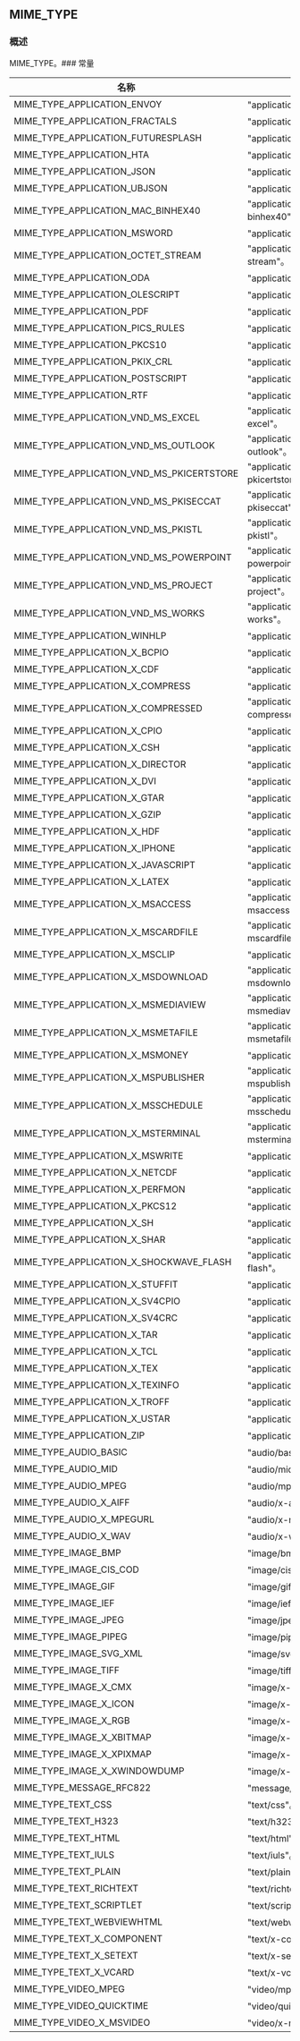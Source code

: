 ## MIME\_TYPE
### 概述
MIME_TYPE。### 常量
<p id="MIME_TYPE_consts">

| 名称 | 说明 | 
| -------- | ------- | 
| MIME\_TYPE\_APPLICATION\_ENVOY | "application/envoy"。 |
| MIME\_TYPE\_APPLICATION\_FRACTALS | "application/fractals"。 |
| MIME\_TYPE\_APPLICATION\_FUTURESPLASH | "application/futuresplash"。 |
| MIME\_TYPE\_APPLICATION\_HTA | "application/hta"。 |
| MIME\_TYPE\_APPLICATION\_JSON | "application/json"。 |
| MIME\_TYPE\_APPLICATION\_UBJSON | "application/ubjson"。 |
| MIME\_TYPE\_APPLICATION\_MAC\_BINHEX40 | "application/mac-binhex40"。 |
| MIME\_TYPE\_APPLICATION\_MSWORD | "application/msword"。 |
| MIME\_TYPE\_APPLICATION\_OCTET\_STREAM | "application/octet-stream"。 |
| MIME\_TYPE\_APPLICATION\_ODA | "application/oda"。 |
| MIME\_TYPE\_APPLICATION\_OLESCRIPT | "application/olescript"。 |
| MIME\_TYPE\_APPLICATION\_PDF | "application/pdf"。 |
| MIME\_TYPE\_APPLICATION\_PICS\_RULES | "application/pics-rules"。 |
| MIME\_TYPE\_APPLICATION\_PKCS10 | "application/pkcs10"。 |
| MIME\_TYPE\_APPLICATION\_PKIX\_CRL | "application/pkix-crl"。 |
| MIME\_TYPE\_APPLICATION\_POSTSCRIPT | "application/postscript"。 |
| MIME\_TYPE\_APPLICATION\_RTF | "application/rtf"。 |
| MIME\_TYPE\_APPLICATION\_VND\_MS\_EXCEL | "application/vnd.ms-excel"。 |
| MIME\_TYPE\_APPLICATION\_VND\_MS\_OUTLOOK | "application/vnd.ms-outlook"。 |
| MIME\_TYPE\_APPLICATION\_VND\_MS\_PKICERTSTORE | "application/vnd.ms-pkicertstore"。 |
| MIME\_TYPE\_APPLICATION\_VND\_MS\_PKISECCAT | "application/vnd.ms-pkiseccat"。 |
| MIME\_TYPE\_APPLICATION\_VND\_MS\_PKISTL | "application/vnd.ms-pkistl"。 |
| MIME\_TYPE\_APPLICATION\_VND\_MS\_POWERPOINT | "application/vnd.ms-powerpoint"。 |
| MIME\_TYPE\_APPLICATION\_VND\_MS\_PROJECT | "application/vnd.ms-project"。 |
| MIME\_TYPE\_APPLICATION\_VND\_MS\_WORKS | "application/vnd.ms-works"。 |
| MIME\_TYPE\_APPLICATION\_WINHLP | "application/winhlp"。 |
| MIME\_TYPE\_APPLICATION\_X\_BCPIO | "application/x-bcpio"。 |
| MIME\_TYPE\_APPLICATION\_X\_CDF | "application/x-cdf"。 |
| MIME\_TYPE\_APPLICATION\_X\_COMPRESS | "application/x-compress"。 |
| MIME\_TYPE\_APPLICATION\_X\_COMPRESSED | "application/x-compressed"。 |
| MIME\_TYPE\_APPLICATION\_X\_CPIO | "application/x-cpio"。 |
| MIME\_TYPE\_APPLICATION\_X\_CSH | "application/x-csh"。 |
| MIME\_TYPE\_APPLICATION\_X\_DIRECTOR | "application/x-director"。 |
| MIME\_TYPE\_APPLICATION\_X\_DVI | "application/x-dvi"。 |
| MIME\_TYPE\_APPLICATION\_X\_GTAR | "application/x-gtar"。 |
| MIME\_TYPE\_APPLICATION\_X\_GZIP | "application/x-gzip"。 |
| MIME\_TYPE\_APPLICATION\_X\_HDF | "application/x-hdf"。 |
| MIME\_TYPE\_APPLICATION\_X\_IPHONE | "application/x-iphone"。 |
| MIME\_TYPE\_APPLICATION\_X\_JAVASCRIPT | "application/x-javascript"。 |
| MIME\_TYPE\_APPLICATION\_X\_LATEX | "application/x-latex"。 |
| MIME\_TYPE\_APPLICATION\_X\_MSACCESS | "application/x-msaccess"。 |
| MIME\_TYPE\_APPLICATION\_X\_MSCARDFILE | "application/x-mscardfile"。 |
| MIME\_TYPE\_APPLICATION\_X\_MSCLIP | "application/x-msclip"。 |
| MIME\_TYPE\_APPLICATION\_X\_MSDOWNLOAD | "application/x-msdownload"。 |
| MIME\_TYPE\_APPLICATION\_X\_MSMEDIAVIEW | "application/x-msmediaview"。 |
| MIME\_TYPE\_APPLICATION\_X\_MSMETAFILE | "application/x-msmetafile"。 |
| MIME\_TYPE\_APPLICATION\_X\_MSMONEY | "application/x-msmoney"。 |
| MIME\_TYPE\_APPLICATION\_X\_MSPUBLISHER | "application/x-mspublisher"。 |
| MIME\_TYPE\_APPLICATION\_X\_MSSCHEDULE | "application/x-msschedule"。 |
| MIME\_TYPE\_APPLICATION\_X\_MSTERMINAL | "application/x-msterminal"。 |
| MIME\_TYPE\_APPLICATION\_X\_MSWRITE | "application/x-mswrite"。 |
| MIME\_TYPE\_APPLICATION\_X\_NETCDF | "application/x-netcdf"。 |
| MIME\_TYPE\_APPLICATION\_X\_PERFMON | "application/x-perfmon"。 |
| MIME\_TYPE\_APPLICATION\_X\_PKCS12 | "application/x-pkcs12"。 |
| MIME\_TYPE\_APPLICATION\_X\_SH | "application/x-sh"。 |
| MIME\_TYPE\_APPLICATION\_X\_SHAR | "application/x-shar"。 |
| MIME\_TYPE\_APPLICATION\_X\_SHOCKWAVE\_FLASH | "application/x-shockwave-flash"。 |
| MIME\_TYPE\_APPLICATION\_X\_STUFFIT | "application/x-stuffit"。 |
| MIME\_TYPE\_APPLICATION\_X\_SV4CPIO | "application/x-sv4cpio"。 |
| MIME\_TYPE\_APPLICATION\_X\_SV4CRC | "application/x-sv4crc"。 |
| MIME\_TYPE\_APPLICATION\_X\_TAR | "application/x-tar"。 |
| MIME\_TYPE\_APPLICATION\_X\_TCL | "application/x-tcl"。 |
| MIME\_TYPE\_APPLICATION\_X\_TEX | "application/x-tex"。 |
| MIME\_TYPE\_APPLICATION\_X\_TEXINFO | "application/x-texinfo"。 |
| MIME\_TYPE\_APPLICATION\_X\_TROFF | "application/x-troff"。 |
| MIME\_TYPE\_APPLICATION\_X\_USTAR | "application/x-ustar"。 |
| MIME\_TYPE\_APPLICATION\_ZIP | "application/zip"。 |
| MIME\_TYPE\_AUDIO\_BASIC | "audio/basic"。 |
| MIME\_TYPE\_AUDIO\_MID | "audio/mid"。 |
| MIME\_TYPE\_AUDIO\_MPEG | "audio/mpeg"。 |
| MIME\_TYPE\_AUDIO\_X\_AIFF | "audio/x-aiff"。 |
| MIME\_TYPE\_AUDIO\_X\_MPEGURL | "audio/x-mpegurl"。 |
| MIME\_TYPE\_AUDIO\_X\_WAV | "audio/x-wav"。 |
| MIME\_TYPE\_IMAGE\_BMP | "image/bmp"。 |
| MIME\_TYPE\_IMAGE\_CIS\_COD | "image/cis-cod"。 |
| MIME\_TYPE\_IMAGE\_GIF | "image/gif"。 |
| MIME\_TYPE\_IMAGE\_IEF | "image/ief"。 |
| MIME\_TYPE\_IMAGE\_JPEG | "image/jpeg"。 |
| MIME\_TYPE\_IMAGE\_PIPEG | "image/pipeg"。 |
| MIME\_TYPE\_IMAGE\_SVG\_XML | "image/svg+xml"。 |
| MIME\_TYPE\_IMAGE\_TIFF | "image/tiff"。 |
| MIME\_TYPE\_IMAGE\_X\_CMX | "image/x-cmx"。 |
| MIME\_TYPE\_IMAGE\_X\_ICON | "image/x-icon"。 |
| MIME\_TYPE\_IMAGE\_X\_RGB | "image/x-rgb"。 |
| MIME\_TYPE\_IMAGE\_X\_XBITMAP | "image/x-xbitmap"。 |
| MIME\_TYPE\_IMAGE\_X\_XPIXMAP | "image/x-xpixmap"。 |
| MIME\_TYPE\_IMAGE\_X\_XWINDOWDUMP | "image/x-xwindowdump"。 |
| MIME\_TYPE\_MESSAGE\_RFC822 | "message/rfc822"。 |
| MIME\_TYPE\_TEXT\_CSS | "text/css"。 |
| MIME\_TYPE\_TEXT\_H323 | "text/h323"。 |
| MIME\_TYPE\_TEXT\_HTML | "text/html"。 |
| MIME\_TYPE\_TEXT\_IULS | "text/iuls"。 |
| MIME\_TYPE\_TEXT\_PLAIN | "text/plain"。 |
| MIME\_TYPE\_TEXT\_RICHTEXT | "text/richtext"。 |
| MIME\_TYPE\_TEXT\_SCRIPTLET | "text/scriptlet"。 |
| MIME\_TYPE\_TEXT\_WEBVIEWHTML | "text/webviewhtml"。 |
| MIME\_TYPE\_TEXT\_X\_COMPONENT | "text/x-component"。 |
| MIME\_TYPE\_TEXT\_X\_SETEXT | "text/x-setext"。 |
| MIME\_TYPE\_TEXT\_X\_VCARD | "text/x-vcard"。 |
| MIME\_TYPE\_VIDEO\_MPEG | "video/mpeg"。 |
| MIME\_TYPE\_VIDEO\_QUICKTIME | "video/quicktime"。 |
| MIME\_TYPE\_VIDEO\_X\_MSVIDEO | "video/x-msvideo"。 |
